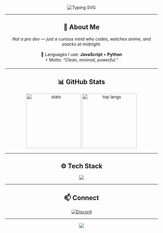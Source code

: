 <p align="center">
  <img src="https://readme-typing-svg.herokuapp.com?font=Fira+Code&pause=1000&color=6A5ACD&center=true&vCenter=true&width=500&lines=Hey+I'm+Ha+Thu;Code.+Anime.+Repeat.;Exploring+JS+%26+Python" alt="Typing SVG" />
</p>

---

<h2 align="center">👤 About Me</h2>

<p align="center">
  <i>Not a pro dev — just a curious mind who codes, watches anime, and snacks at midnight.</i><br><br>
  🖤 Languages I use: <b>JavaScript</b> • <b>Python</b><br>
  ⚡ Motto: <i>"Clean, minimal, powerful."</i>
</p>

---

<h2 align="center">📊 GitHub Stats</h2>

<p align="center">
  <picture>
    <source 
      srcset="https://github-readme-stats.vercel.app/api?username=HaThuDangIu&show_icons=true&hide_border=true&theme=github_dark&title_color=6A5ACD&icon_color=6A5ACD" 
      media="(prefers-color-scheme: dark)" />
    <source 
      srcset="https://github-readme-stats.vercel.app/api?username=HaThuDangIu&show_icons=true&hide_border=true&theme=default&title_color=6A5ACD&icon_color=6A5ACD" 
      media="(prefers-color-scheme: light)" />
    <img height="180em" src="https://github-readme-stats.vercel.app/api?username=HaThuDangIu&show_icons=true&hide_border=true" alt="stats"/>
  </picture>

  <picture>
    <source 
      srcset="https://github-readme-stats.vercel.app/api/top-langs/?username=HaThuDangIu&hide_border=true&theme=github_dark&title_color=6A5ACD" 
      media="(prefers-color-scheme: dark)" />
    <source 
      srcset="https://github-readme-stats.vercel.app/api/top-langs/?username=HaThuDangIu&hide_border=true&theme=default&title_color=6A5ACD" 
      media="(prefers-color-scheme: light)" />
    <img height="180em" src="https://github-readme-stats.vercel.app/api/top-langs/?username=HaThuDangIu&hide_border=true" alt="top langs"/>
  </picture>
</p>

---

<h2 align="center">⚙️ Tech Stack</h2>

<p align="center">
  <img src="https://skillicons.dev/icons?i=js,python,vscode,linux,git,github&theme=dark" />
</p>

---

<h2 align="center">📫 Connect</h2>

<p align="center">
  <a href="https://discord.com/users/harryhathu._.">
    <img src="https://img.shields.io/badge/Discord-harryhathu.__.-6A5ACD?style=for-the-badge&logo=discord&logoColor=white" alt="Discord"/>
  </a>
</p>

---

<p align="center">
  <img src="https://komarev.com/ghpvc/?username=HaThuDangIu&label=Profile%20views&color=6A5ACD&style=flat-square" />
</p>
